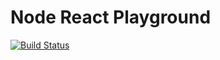 # Node React Playground

[![Build Status](https://travis-ci.com/leandrocgsi/NodeReactPlayground.svg?branch=master)](https://travis-ci.com/leandrocgsi/NodeReactPlayground)

